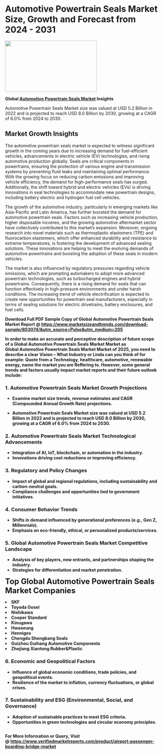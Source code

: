 <H1>Automotive Powertrain Seals Market Size, Growth and Forecast from 2024 - 2031</H1><img class="aligncenter size-medium wp-image-584254" src="https://thirdeyenews.in/wp-content/uploads/2024/09/Global-Market-Research-300x168.jpeg" alt="" width="300" height="168" /><p><strong>Global&nbsp;<a href="https://www.marketsizeandtrends.com/download-sample/803074/&amp;utm_source=Pulse&amp;utm_medium=205">Automotive Powertrain Seals Market</a> Insights</strong></p><p>Automotive Powertrain Seals Market size was valued at USD 5.2 Billion in 2022 and is projected to reach USD 8.0 Billion by 2030, growing at a CAGR of 6.0% from 2024 to 2030.</p><p><h2>Market Growth Insights</h2> <p>The automotive powertrain seals market is expected to witness significant growth in the coming years due to increasing demand for fuel-efficient vehicles, advancements in electric vehicle (EV) technologies, and rising automotive production globally. Seals are critical components in powertrains, ensuring the protection of various engine and transmission systems by preventing fluid leaks and maintaining optimal performance. With the growing focus on reducing carbon emissions and improving vehicle efficiency, the demand for high-performance seals has surged. Additionally, the shift toward hybrid and electric vehicles (EVs) is driving innovations in seal technologies to accommodate new powertrain designs, including battery electric and hydrogen fuel cell vehicles.</p> <p><strong></strong></p> <p>The growth of the automotive industry, particularly in emerging markets like Asia-Pacific and Latin America, has further boosted the demand for automotive powertrain seals. Factors such as increasing vehicle production, higher disposable incomes, and the growing automotive aftermarket sector have collectively contributed to this market’s expansion. Moreover, ongoing research into novel materials such as thermoplastic elastomers (TPE) and fluorocarbon elastomers, which offer enhanced durability and resistance to extreme temperatures, is fostering the development of advanced sealing solutions. These innovations are helping to meet the evolving demands of automotive powertrains and boosting the adoption of these seals in modern vehicles.</p> <p>The market is also influenced by regulatory pressures regarding vehicle emissions, which are prompting automakers to adopt more advanced powertrain technologies, such as turbocharged engines and hybrid powertrains. Consequently, there is a rising demand for seals that can function effectively in high-pressure environments and under harsh conditions. The increasing trend of vehicle electrification is expected to create new opportunities for powertrain seal manufacturers, especially in terms of sealing solutions for electric drivetrains, battery enclosures, and fuel cells.</p> <p><strong></p><p><span class=""><strong>Download Full PDF Sample Copy of Global Automotive Powertrain Seals Market Report</strong> @ <a href="https://www.marketsizeandtrends.com/download-sample/803074/&amp;utm_source=Pulse&amp;utm_medium=205" target="_blank">https://www.marketsizeandtrends.com/download-sample/803074/&amp;utm_source=Pulse&amp;utm_medium=205</a></span></p><p>In order to make an accurate and perceptive description of future scope of a Global&nbsp;Automotive Powertrain Seals Market Market as Global&nbsp;Automotive Powertrain Seals Market Market of 2025, you need to describe a clear Vision &ndash; What Industry or Linda can you think of for example: Quote from a Technology, healthcare, automotive, renewable energy, name the market you are Reffering to. However, some general trends and factors usually impact market reports and their future outlook include:</p><h3>1.&nbsp;<strong>Automotive Powertrain Seals Market Growth Projections</strong></h3><ul><li>Examine market size trends, revenue estimates and CAGR (Compounded Annual Growth Rate) projections.</li><li><p>Automotive Powertrain Seals Market size was valued at USD 5.2 Billion in 2022 and is projected to reach USD 8.0 Billion by 2030, growing at a CAGR of 6.0% from 2024 to 2030.</p></li></ul><h3>2.&nbsp;<strong>Automotive Powertrain Seals Market Technological Advancements</strong></h3><ul><li>Integration of AI, IoT, blockchain, or automation in the industry.</li><li>Innovations driving cost reductions or improving efficiency.</li></ul><h3>3.&nbsp;<strong>Regulatory and Policy Changes</strong></h3><ul><li>Impact of global and regional regulations, including sustainability and carbon-neutral goals.</li><li>Compliance challenges and opportunities tied to government initiatives.</li></ul><h3>4.&nbsp;<strong>Consumer Behavior Trends</strong></h3><ul><li>Shifts in demand influenced by generational preferences (e.g., Gen Z, Millennials).</li><li>Emphasis on eco-friendly, ethical, or personalized products/services.</li></ul><h3>5.&nbsp;<strong>Global Automotive Powertrain Seals Market Competitive Landscape</strong></h3><ul><li>Analysis of key players, new entrants, and partnerships shaping the industry.</li><li>Strategies for differentiation and market penetration.</li></ul><p data-pm-slice="1 1 []"><span style="color: inherit; font-family: inherit; font-size: 25px;">Top Global Automotive Powertrain Seals Market Companies</span></p><div class="" data-test-id=""><p><li>SKF</li><li> Toyoda Gosei</li><li> Nishikawa</li><li> Cooper Standard</li><li> Kinugawa</li><li> Hwaseung</li><li> Henniges</li><li> Chengdu Shengbang Seals</li><li> Guizhou Guihang Automotive Components</li><li> Zhejiang Xiantong Rubber&Plastic</li></p></div><h3>6.&nbsp;<strong>Economic and Geopolitical Factors</strong></h3><ul><li>Influence of global economic conditions, trade policies, and geopolitical events.</li><li>Resilience of the market to inflation, currency fluctuations, or global crises.</li></ul><h3>7.&nbsp;<strong>Sustainability and ESG (Environmental, Social, and Governance)</strong></h3><ul><li>Adoption of sustainable practices to meet ESG criteria.</li><li>Opportunities in green technologies and circular economy principles.</li></ul><h2><strong style="font-size: 14px;">For More Information or Query, Visit @&nbsp;</strong><a style="background-color: #ffffff; font-size: 14px;" href="https://www.marketsizeandtrends.com/report/automotive-powertrain-seals-market/" target="_blank">https://www.verifiedmarketreports.com/product/airport-passenger-boarding-bridge-market</a></h2>
